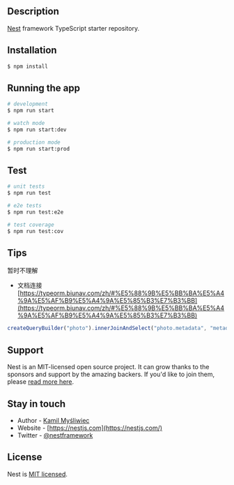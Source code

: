 ## Description

[Nest](https://github.com/nestjs/nest) framework TypeScript starter repository.

## Installation

```bash
$ npm install
```

## Running the app

```bash
# development
$ npm run start

# watch mode
$ npm run start:dev

# production mode
$ npm run start:prod
```

## Test

```bash
# unit tests
$ npm run test

# e2e tests
$ npm run test:e2e

# test coverage
$ npm run test:cov
```

## Tips

暂时不理解
* 文档连接[https://typeorm.biunav.com/zh/#%E5%88%9B%E5%BB%BA%E5%A4%9A%E5%AF%B9%E5%A4%9A%E5%85%B3%E7%B3%BB](https://typeorm.biunav.com/zh/#%E5%88%9B%E5%BB%BA%E5%A4%9A%E5%AF%B9%E5%A4%9A%E5%85%B3%E7%B3%BB)
```js
createQueryBuilder("photo").innerJoinAndSelect("photo.metadata", "metadata").getMany()
```


## Support

Nest is an MIT-licensed open source project. It can grow thanks to the sponsors and support by the amazing backers. If you'd like to join them, please [read more here](https://docs.nestjs.com/support).

## Stay in touch

- Author - [Kamil Myśliwiec](https://kamilmysliwiec.com)
- Website - [https://nestjs.com](https://nestjs.com/)
- Twitter - [@nestframework](https://twitter.com/nestframework)

## License

Nest is [MIT licensed](LICENSE).
